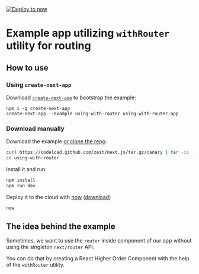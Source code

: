[![Deploy to now](https://deploy.now.sh/static/button.svg)](https://deploy.now.sh/?repo=https://github.com/zeit/next.js/tree/master/examples/using-with-router)
# Example app utilizing `withRouter` utility for routing

## How to use

### Using `create-next-app`

Download [`create-next-app`](https://github.com/segmentio/create-next-app) to bootstrap the example:

```
npm i -g create-next-app
create-next-app --example using-with-router using-with-router-app
```

### Download manually

Download the example [or clone the repo](https://github.com/zeit/next.js):

```bash
curl https://codeload.github.com/zeit/next.js/tar.gz/canary | tar -xz --strip=2 next.js-canary/examples/using-with-router
cd using-with-router
```

Install it and run:

```bash
npm install
npm run dev
```

Deploy it to the cloud with [now](https://zeit.co/now) ([download](https://zeit.co/download))

```bash
now
```

## The idea behind the example

Sometimes, we want to use the `router` inside component of our app without using the singleton `next/router` API. 

You can do that by creating a React Higher Order Component with the help of the `withRouter` utility.
